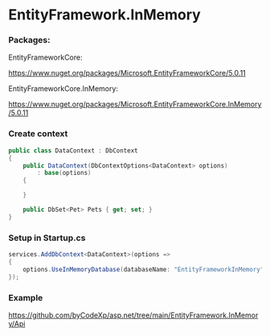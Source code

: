 # EntityFramework.InMemory

### Packages:

EntityFrameworkCore:

https://www.nuget.org/packages/Microsoft.EntityFrameworkCore/5.0.11

EntityFrameworkCore.InMemory:

https://www.nuget.org/packages/Microsoft.EntityFrameworkCore.InMemory/5.0.11

### Create context

```csharp
public class DataContext : DbContext
{
    public DataContext(DbContextOptions<DataContext> options)
        : base(options)
    {

    }

    public DbSet<Pet> Pets { get; set; }
}
```

### Setup in Startup.cs

```csharp
services.AddDbContext<DataContext>(options =>
{
    options.UseInMemoryDatabase(databaseName: "EntityFrameworkInMemory");
});
```

### Example

https://github.com/byCodeXp/asp.net/tree/main/EntityFramework.InMemory/Api
